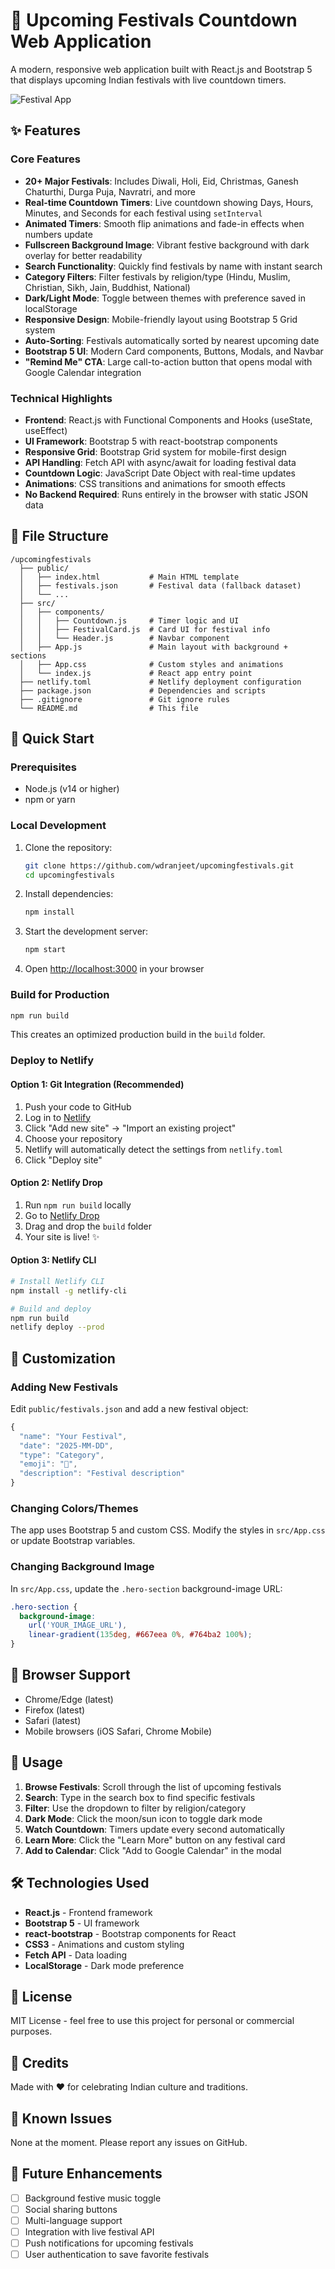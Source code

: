 # 🎊 Upcoming Festivals Countdown Web Application

A modern, responsive web application built with React.js and Bootstrap 5 that displays upcoming Indian festivals with live countdown timers.

![Festival App](https://github.com/user-attachments/assets/7616ab7e-16f7-47d2-9020-8d17fc73897a)

## ✨ Features

### Core Features
- **20+ Major Festivals**: Includes Diwali, Holi, Eid, Christmas, Ganesh Chaturthi, Durga Puja, Navratri, and more
- **Real-time Countdown Timers**: Live countdown showing Days, Hours, Minutes, and Seconds for each festival using `setInterval`
- **Animated Timers**: Smooth flip animations and fade-in effects when numbers update
- **Fullscreen Background Image**: Vibrant festive background with dark overlay for better readability
- **Search Functionality**: Quickly find festivals by name with instant search
- **Category Filters**: Filter festivals by religion/type (Hindu, Muslim, Christian, Sikh, Jain, Buddhist, National)
- **Dark/Light Mode**: Toggle between themes with preference saved in localStorage
- **Responsive Design**: Mobile-friendly layout using Bootstrap 5 Grid system
- **Auto-Sorting**: Festivals automatically sorted by nearest upcoming date
- **Bootstrap 5 UI**: Modern Card components, Buttons, Modals, and Navbar
- **"Remind Me" CTA**: Large call-to-action button that opens modal with Google Calendar integration

### Technical Highlights
- **Frontend**: React.js with Functional Components and Hooks (useState, useEffect)
- **UI Framework**: Bootstrap 5 with react-bootstrap components
- **Responsive Grid**: Bootstrap Grid system for mobile-first design
- **API Handling**: Fetch API with async/await for loading festival data
- **Countdown Logic**: JavaScript Date Object with real-time updates
- **Animations**: CSS transitions and animations for smooth effects
- **No Backend Required**: Runs entirely in the browser with static JSON data

## 📂 File Structure

```
/upcomingfestivals
  ├── public/
  │   ├── index.html           # Main HTML template
  │   ├── festivals.json       # Festival data (fallback dataset)
  │   └── ...
  ├── src/
  │   ├── components/
  │   │   ├── Countdown.js     # Timer logic and UI
  │   │   ├── FestivalCard.js  # Card UI for festival info
  │   │   └── Header.js        # Navbar component
  │   ├── App.js               # Main layout with background + sections
  │   ├── App.css              # Custom styles and animations
  │   └── index.js             # React app entry point
  ├── netlify.toml             # Netlify deployment configuration
  ├── package.json             # Dependencies and scripts
  ├── .gitignore               # Git ignore rules
  └── README.md                # This file
```

## 🚀 Quick Start

### Prerequisites
- Node.js (v14 or higher)
- npm or yarn

### Local Development

1. Clone the repository:
   ```bash
   git clone https://github.com/wdranjeet/upcomingfestivals.git
   cd upcomingfestivals
   ```

2. Install dependencies:
   ```bash
   npm install
   ```

3. Start the development server:
   ```bash
   npm start
   ```

4. Open [http://localhost:3000](http://localhost:3000) in your browser

### Build for Production

```bash
npm run build
```

This creates an optimized production build in the `build` folder.

### Deploy to Netlify

#### Option 1: Git Integration (Recommended)
1. Push your code to GitHub
2. Log in to [Netlify](https://app.netlify.com)
3. Click "Add new site" → "Import an existing project"
4. Choose your repository
5. Netlify will automatically detect the settings from `netlify.toml`
6. Click "Deploy site"

#### Option 2: Netlify Drop
1. Run `npm run build` locally
2. Go to [Netlify Drop](https://app.netlify.com/drop)
3. Drag and drop the `build` folder
4. Your site is live! ✨

#### Option 3: Netlify CLI
```bash
# Install Netlify CLI
npm install -g netlify-cli

# Build and deploy
npm run build
netlify deploy --prod
```

## 🎨 Customization

### Adding New Festivals
Edit `public/festivals.json` and add a new festival object:

```javascript
{
  "name": "Your Festival",
  "date": "2025-MM-DD",
  "type": "Category",
  "emoji": "🎉",
  "description": "Festival description"
}
```

### Changing Colors/Themes
The app uses Bootstrap 5 and custom CSS. Modify the styles in `src/App.css` or update Bootstrap variables.

### Changing Background Image
In `src/App.css`, update the `.hero-section` background-image URL:

```css
.hero-section {
  background-image: 
    url('YOUR_IMAGE_URL'),
    linear-gradient(135deg, #667eea 0%, #764ba2 100%);
}
```

## 📱 Browser Support

- Chrome/Edge (latest)
- Firefox (latest)
- Safari (latest)
- Mobile browsers (iOS Safari, Chrome Mobile)

## 🎯 Usage

1. **Browse Festivals**: Scroll through the list of upcoming festivals
2. **Search**: Type in the search box to find specific festivals
3. **Filter**: Use the dropdown to filter by religion/category
4. **Dark Mode**: Click the moon/sun icon to toggle dark mode
5. **Watch Countdown**: Timers update every second automatically
6. **Learn More**: Click the "Learn More" button on any festival card
7. **Add to Calendar**: Click "Add to Google Calendar" in the modal

## 🛠️ Technologies Used

- **React.js** - Frontend framework
- **Bootstrap 5** - UI framework
- **react-bootstrap** - Bootstrap components for React
- **CSS3** - Animations and custom styling
- **Fetch API** - Data loading
- **LocalStorage** - Dark mode preference

## 📄 License

MIT License - feel free to use this project for personal or commercial purposes.

## 🙏 Credits

Made with ❤️ for celebrating Indian culture and traditions.

## 🐛 Known Issues

None at the moment. Please report any issues on GitHub.

## 🚧 Future Enhancements

- [ ] Background festive music toggle
- [ ] Social sharing buttons
- [ ] Multi-language support
- [ ] Integration with live festival API
- [ ] Push notifications for upcoming festivals
- [ ] User authentication to save favorite festivals
